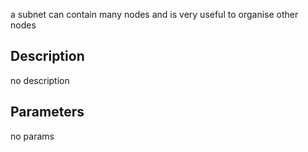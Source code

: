 a subnet can contain many nodes and is very useful to organise other nodes




## Description
no description
## Parameters
no params